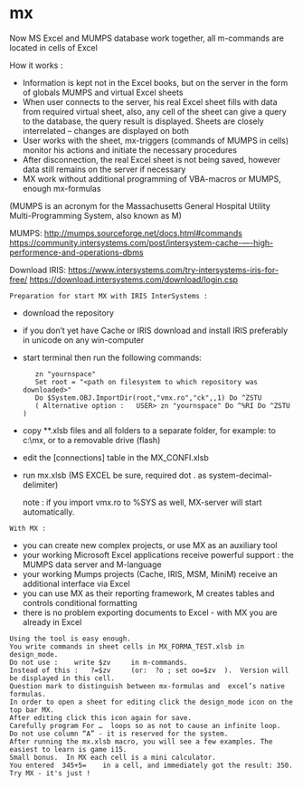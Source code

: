 # mx
Now MS Excel and MUMPS database work together, all m-commands are located in cells of Excel

How it works :
  - Information is kept not in the Excel books, but on the server in the form of globals MUMPS and virtual Excel sheets
  - When user connects to the server, his real Excel sheet fills with data from required virtual sheet, also, any cell of the sheet can give a query to the database, the query result is displayed. Sheets are closely interrelated – changes are displayed on both
  - User works with the sheet, mx-triggers (commands of MUMPS in cells) monitor his actions and initiate the necessary procedures
  - After disconnection, the real Excel sheet is not being saved, however data still remains on the server if necessary
  - MX work without additional programming of VBA-macros or MUMPS, enough mx-formulas
  
  (MUMPS is an acronym for the Massachusetts General Hospital Utility Multi-Programming System, also known as M)

  MUMPS:  http://mumps.sourceforge.net/docs.html#commands  
	https://community.intersystems.com/post/intersystem-cache-—-high-performence-and-operations-dbms  
	
  Download IRIS: https://www.intersystems.com/try-intersystems-iris-for-free/
		https://download.intersystems.com/download/login.csp

	Preparation for start MX with IRIS InterSystems :
  -  download the repository
  -  if you don’t yet have Cache or IRIS download and install IRIS preferably in unicode on any win-computer
  -  start terminal then run the following commands:
  
			zn "yournspace"
			Set root = "<path on filesystem to which repository was downloaded>"
			Do $System.OBJ.ImportDir(root,"vmx.ro","ck",,1) Do ^ZSTU
			( Alternative option :   USER> zn "yournspace" Do ^%RI Do ^ZSTU  )
  -  copy **.xlsb files and all folders to a separate folder, for example: to c:\mx\, or to a removable drive (flash) 
  -  edit the [connections] table in the MX_CONFI.xlsb 
  -  run mx.xlsb (MS EXCEL be sure, required dot . as system-decimal-delimiter)

		note : if you import vmx.ro to %SYS as well, MX-server will start automatically.

	With MX :
  
  -  you can create new complex projects, or use MX as an auxiliary tool 
  -  your working Microsoft Excel applications receive powerful support : the MUMPS data server and M-language
  -  your working Mumps projects (Cache, IRIS, MSM, MiniM) receive an additional interface via Excel
  -  you can use MX as their reporting framework, M creates tables and controls conditional formatting 
  -  there is no problem exporting documents to Excel - with MX you are already in Excel
  
  
	Using the tool is easy enough.
	You write commands in sheet cells in MX_FORMA_TEST.xlsb in design_mode.
	Do not use :    write $zv     in m-commands.
	Instead of this :   ?=$zv     (or:  ?o ; set oo=$zv  ).  Version will be displayed in this cell.
	Question mark to distinguish between mx-formulas and  excel’s native formulas.
	In order to open a sheet for editing click the design_mode icon on the top bar MX.
	After editing click this icon again for save.
	Carefully program For …  loops so as not to cause an infinite loop.
	Do not use column “A” - it is reserved for the system.
	After running the mx.xlsb macro, you will see a few examples. The easiest to learn is game i15.
	Small bonus.  In MX each cell is a mini calculator.
	You entered  345+5=    in a cell, and immediately got the result: 350.
	Try MX - it's just !
